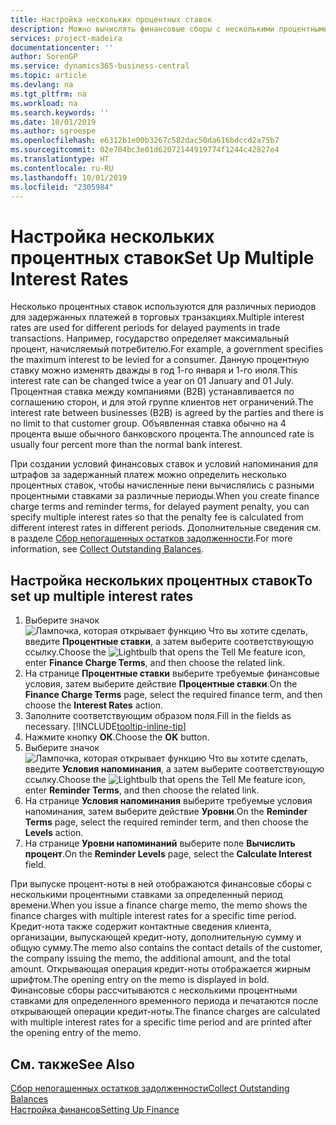 ```yaml
---
title: Настройка нескольких процентных ставок
description: Можно вычислять финансовые сборы с несколькими процентными ставками за определенный период. Расчет процентов аналогичен для всех финансовых издержек, изменяются только проценты за определенный период.
services: project-madeira
documentationcenter: ''
author: SorenGP
ms.service: dynamics365-business-central
ms.topic: article
ms.devlang: na
ms.tgt_pltfrm: na
ms.workload: na
ms.search.keywords: ''
ms.date: 10/01/2019
ms.author: sgroespe
ms.openlocfilehash: e6312b1e00b3267c582dac50da616bdccd2a75b7
ms.sourcegitcommit: 02e704bc3e01d62072144919774f1244c42827e4
ms.translationtype: HT
ms.contentlocale: ru-RU
ms.lasthandoff: 10/01/2019
ms.locfileid: "2305984"
---
```

# <a name="set-up-multiple-interest-rates"></a><span data-ttu-id="898c8-104">Настройка нескольких процентных ставок</span><span class="sxs-lookup"><span data-stu-id="898c8-104">Set Up Multiple Interest Rates</span></span>
<span data-ttu-id="898c8-105">Несколько процентных ставок используются для различных периодов для задержанных платежей в торговых транзакциях.</span><span class="sxs-lookup"><span data-stu-id="898c8-105">Multiple interest rates are used for different periods for delayed payments in trade transactions.</span></span> <span data-ttu-id="898c8-106">Например, государство определяет максимальный процент, начисляемый потребителю.</span><span class="sxs-lookup"><span data-stu-id="898c8-106">For example, a government specifies the maximum interest to be levied for a consumer.</span></span> <span data-ttu-id="898c8-107">Данную процентную ставку можно изменять дважды в год 1-го января и 1-го июля.</span><span class="sxs-lookup"><span data-stu-id="898c8-107">This interest rate can be changed twice a year on 01 January and 01 July.</span></span> <span data-ttu-id="898c8-108">Процентная ставка между компаниями (B2B) устанавливается по соглашению сторон, и для этой группе клиентов нет ограничений.</span><span class="sxs-lookup"><span data-stu-id="898c8-108">The interest rate between businesses (B2B) is agreed by the parties and there is no limit to that customer group.</span></span> <span data-ttu-id="898c8-109">Объявленная ставка обычно на 4 процента выше обычного банковского процента.</span><span class="sxs-lookup"><span data-stu-id="898c8-109">The announced rate is usually four percent more than the normal bank interest.</span></span>

<span data-ttu-id="898c8-110">При создании условий финансовых ставок и условий напоминания для штрафов за задержанный платеж можно определить несколько процентных ставок, чтобы начисленные пени вычислялись с разными процентными ставками за различные периоды.</span><span class="sxs-lookup"><span data-stu-id="898c8-110">When you create finance charge terms and reminder terms, for delayed payment penalty, you can specify multiple interest rates so that the penalty fee is calculated from different interest rates in different periods.</span></span> <span data-ttu-id="898c8-111">Дополнительные сведения см. в разделе [Сбор непогашенных остатков задолженности](receivables-collect-outstanding-balances.md).</span><span class="sxs-lookup"><span data-stu-id="898c8-111">For more information, see [Collect Outstanding Balances](receivables-collect-outstanding-balances.md).</span></span>

## <a name="to-set-up-multiple-interest-rates"></a><span data-ttu-id="898c8-112">Настройка нескольких процентных ставок</span><span class="sxs-lookup"><span data-stu-id="898c8-112">To set up multiple interest rates</span></span>  
1.  <span data-ttu-id="898c8-113">Выберите значок ![Лампочка, которая открывает функцию Что вы хотите сделать](media/ui-search/search_small.png "Что вы хотите сделать"), введите **Процентные ставки**, а затем выберите соответствующую ссылку.</span><span class="sxs-lookup"><span data-stu-id="898c8-113">Choose the ![Lightbulb that opens the Tell Me feature](media/ui-search/search_small.png "Tell me what you want to do") icon, enter **Finance Charge Terms**, and then choose the related link.</span></span>  
2.  <span data-ttu-id="898c8-114">На странице **Процентные ставки** выберите требуемые финансовые условия, затем выберите действие **Процентные ставки**.</span><span class="sxs-lookup"><span data-stu-id="898c8-114">On the **Finance Charge Terms** page, select the required finance term, and then choose the **Interest Rates** action.</span></span>  
3.  <span data-ttu-id="898c8-115">Заполните соответствующим образом поля.</span><span class="sxs-lookup"><span data-stu-id="898c8-115">Fill in the fields as necessary.</span></span> [!INCLUDE[tooltip-inline-tip](includes/tooltip-inline-tip_md.md)]
4.  <span data-ttu-id="898c8-116">Нажмите кнопку **ОК**.</span><span class="sxs-lookup"><span data-stu-id="898c8-116">Choose the **OK** button.</span></span>  
5.  <span data-ttu-id="898c8-117">Выберите значок ![Лампочка, которая открывает функцию Что вы хотите сделать](media/ui-search/search_small.png "Что вы хотите сделать"), введите **Условия напоминания**, а затем выберите соответствующую ссылку.</span><span class="sxs-lookup"><span data-stu-id="898c8-117">Choose the ![Lightbulb that opens the Tell Me feature](media/ui-search/search_small.png "Tell me what you want to do") icon, enter **Reminder Terms**, and then choose the related link.</span></span>  
6.  <span data-ttu-id="898c8-118">На странице **Условия напоминания** выберите требуемые условия напоминания, затем выберите действие **Уровни**.</span><span class="sxs-lookup"><span data-stu-id="898c8-118">On the **Reminder Terms** page, select the required reminder term, and then choose the **Levels** action.</span></span>  
7.  <span data-ttu-id="898c8-119">На странице **Уровни напоминаний** выберите поле **Вычислить процент**.</span><span class="sxs-lookup"><span data-stu-id="898c8-119">On the **Reminder Levels** page, select the **Calculate Interest** field.</span></span>  

<span data-ttu-id="898c8-120">При выпуске процент-ноты в ней отображаются финансовые сборы с несколькими процентными ставками за определенный период времени.</span><span class="sxs-lookup"><span data-stu-id="898c8-120">When you issue a finance charge memo, the memo shows the finance charges with multiple interest rates for a specific time period.</span></span> <span data-ttu-id="898c8-121">Кредит-нота также содержит контактные сведения клиента, организации, выпускающей кредит-ноту, дополнительную сумму и общую сумму.</span><span class="sxs-lookup"><span data-stu-id="898c8-121">The memo also contains the contact details of the customer, the company issuing the memo, the additional amount, and the total amount.</span></span> <span data-ttu-id="898c8-122">Открывающая операция кредит-ноты отображается жирным шрифтом.</span><span class="sxs-lookup"><span data-stu-id="898c8-122">The opening entry on the memo is displayed in bold.</span></span> <span data-ttu-id="898c8-123">Финансовые сборы рассчитываются с несколькими процентными ставками для определенного временного периода и печатаются после открывающей операции кредит-ноты.</span><span class="sxs-lookup"><span data-stu-id="898c8-123">The finance charges are calculated with multiple interest rates for a specific time period and are printed after the opening entry of the memo.</span></span>  

## <a name="see-also"></a><span data-ttu-id="898c8-124">См. также</span><span class="sxs-lookup"><span data-stu-id="898c8-124">See Also</span></span>  
[<span data-ttu-id="898c8-125">Сбор непогашенных остатков задолженности</span><span class="sxs-lookup"><span data-stu-id="898c8-125">Collect Outstanding Balances</span></span>](receivables-collect-outstanding-balances.md)  
[<span data-ttu-id="898c8-126">Настройка финансов</span><span class="sxs-lookup"><span data-stu-id="898c8-126">Setting Up Finance</span></span>](finance-setup-finance.md)
